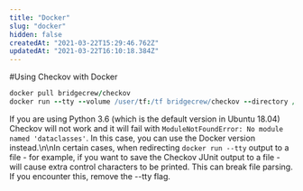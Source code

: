 ```yaml
---
title: "Docker"
slug: "docker"
hidden: false
createdAt: "2021-03-22T15:29:46.762Z"
updatedAt: "2021-03-22T16:10:18.384Z"
---
```

#Using Checkov with Docker

```coffeescript
docker pull bridgecrew/checkov
docker run --tty --volume /user/tf:/tf bridgecrew/checkov --directory /tf
```

If you are using Python 3.6 (which is the default version in Ubuntu 18.04) Checkov will not work and it will fail with `ModuleNotFoundError: No module named 'dataclasses'`. In this case, you can use the Docker version instead.\n\nIn certain cases, when redirecting `docker run --tty` output to a file - for example, if you want to save the Checkov JUnit output to a file - will cause extra control characters to be printed. This can break file parsing. If you encounter this, remove the --tty flag.
